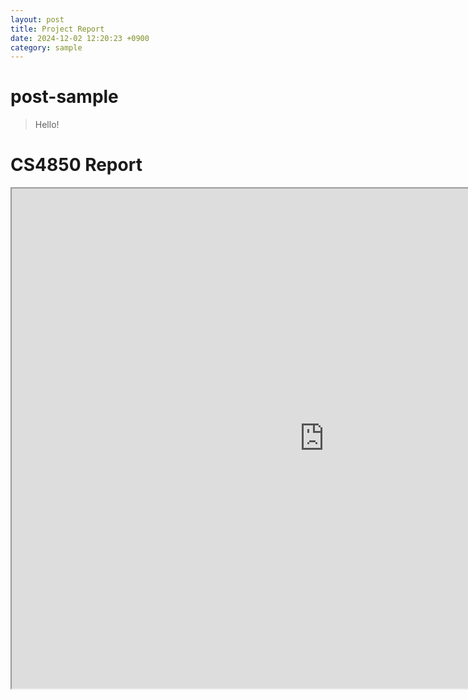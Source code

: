 ```yaml
---
layout: post
title: Project Report
date: 2024-12-02 12:20:23 +0900
category: sample
---
```

# post-sample
> Hello!
>
# CS4850 Report

<iframe src="https://drive.google.com/file/d/1TH9PHhbIsWsJoXg2FXUnNLXYAaWkl-yS/preview" width="1000" height="800"></iframe>
